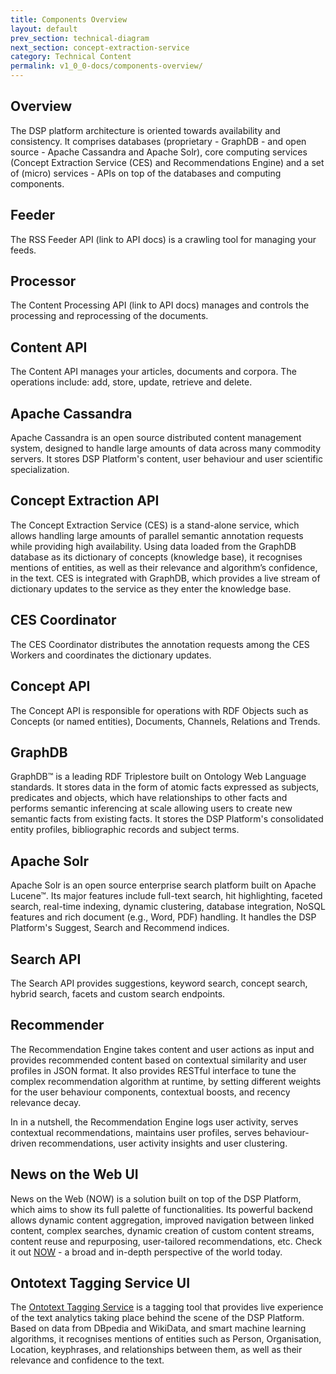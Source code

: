 ```yaml
---
title: Components Overview
layout: default
prev_section: technical-diagram
next_section: concept-extraction-service
category: Technical Content
permalink: v1_0_0-docs/components-overview/
---
```

## Overview

The DSP platform architecture is oriented towards availability and consistency. It comprises databases (proprietary - GraphDB - and open source - Apache Cassandra and Apache Solr), core computing services (Concept Extraction Service (CES) and Recommendations Engine) and a set of (micro) services - APIs on top of the databases and computing components.

## Feeder

The RSS Feeder API (link to API docs) is a crawling tool for managing your feeds.

## Processor

The Content Processing API (link to API docs) manages and controls the processing and reprocessing of the documents.

## Content API

The Content API manages your articles, documents and corpora. The operations include: add, store, update, retrieve and delete.

## Apache Cassandra

Apache Cassandra is an open source distributed content management system, designed to handle large amounts of data across many commodity servers. It stores DSP Platform's content, user behaviour and user scientific specialization.

## Concept Extraction API

The Concept Extraction Service (CES) is a stand-alone service, which allows handling large amounts of parallel semantic annotation requests while providing high availability. Using data loaded from the GraphDB database as its dictionary of concepts (knowledge base), it recognises mentions of entities, as well as their relevance and algorithm’s confidence, in the text. CES is integrated with GraphDB, which provides a live stream of dictionary updates to the service as they enter the knowledge base.

## CES Coordinator

The CES Coordinator distributes the annotation requests among the CES Workers and coordinates the dictionary updates.

## Concept API

The Concept API is responsible for operations with RDF Objects such as Concepts (or named entities), Documents, Channels, Relations and Trends.

## GraphDB

GraphDB™ is a leading RDF Triplestore built on Ontology Web Language standards. It stores data in the form of atomic facts expressed as subjects, predicates and objects, which have relationships to other facts and performs semantic inferencing at scale allowing users to create new semantic facts from existing facts. It stores the DSP Platform's consolidated entity profiles, bibliographic records and subject terms.

## Apache Solr

Apache Solr is an open source enterprise search platform built on Apache Lucene™. Its major features include full-text search, hit highlighting, faceted search, real-time indexing, dynamic clustering, database integration, NoSQL features and rich document (e.g., Word, PDF) handling. It handles the DSP Platform's Suggest, Search and Recommend indices.

## Search API

The Search API provides suggestions, keyword search, concept search, hybrid search, facets and custom search endpoints.

## Recommender

The Recommendation Engine takes content and user actions as input and provides recommended content based on contextual similarity and user profiles in JSON format. It also provides RESTful interface to tune the complex recommendation algorithm at runtime, by setting different weights for the user behaviour components, contextual boosts, and recency relevance decay.

In in a nutshell, the Recommendation Engine logs user activity, serves contextual recommendations, maintains user profiles, serves behaviour-driven recommendations, user activity insights and user clustering.

## News on the Web UI

News on the Web (NOW) is a solution built on top of the DSP Platform, which aims to show its full palette of functionalities. Its powerful backend allows dynamic content aggregation, improved navigation between linked content, complex searches, dynamic creation of custom content streams, content reuse and repurposing, user-tailored recommendations, etc. Check it out [NOW](http://now.ontotext.com) - a broad and in-depth perspective of the world today.

## Ontotext Tagging Service UI

The [Ontotext Tagging Service](http.tag.ontotext.com) is a tagging tool that provides live experience of the text analytics taking place behind the scene of the DSP Platform. Based on data from DBpedia and WikiData, and smart machine learning algorithms, it recognises mentions of entities such as Person, Organisation, Location, keyphrases, and relationships between them, as well as their relevance and confidence to the text.

